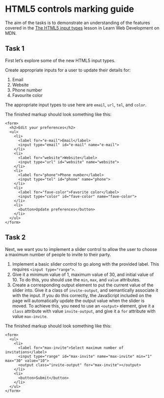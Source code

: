 HTML5 controls marking guide
============================

The aim of the tasks is to demonstrate an understanding of the features covered in the [The HTML5 input types](https://wiki.developer.mozilla.org/en-US/docs/Learn/Forms/HTML5_input_types) lesson in Learn Web Development on MDN.

Task 1
------

First let’s explore some of the new HTML5 input types.

Create appropriate inputs for a user to update their details for:

1.  Email
2.  Website
3.  Phone number
4.  Favourite color

The appropriate input types to use here are `email`, `url`, `tel`, and `color`.

The finished markup should look something like this:

    <form>
      <h2>Edit your preferences</h2>
      <ul>
        <li>
          <label for="e-mail">Email</label>
          <input type="email" id="e-mail" name="e-mail">
        </li>
        <li>
          <label for="website">Website</label>
          <input type="url" id="website" name="website">
        </li>
        <li>
          <label for="phone">Phone number</label>
          <input type="tel" id="phone" name="phone">
        </li>
        <li>
          <label for="fave-color">Favorite color</label>
          <input type="color" id="fave-color" name="fave-color">
        </li>
        <li>
          <button>Update preferences</button>
        </li>
      </ul>
    </form>

Task 2
------

Next, we want you to implement a slider control to allow the user to choose a maximum number of people to invite to their party.

1.  Implement a basic slider control to go along with the provided label. This requires `<input type="range">`.
2.  Give it a minimum value of 1, maximum value of 30, and initial value of 10. To do this, you should use the `min`, `max`, and `value` attributes.
3.  Create a corresponding output element to put the current value of the slider into. Give it a class of `invite-output`, and semantically associate it with the input. If you do this correctly, the JavaScript included on the page will automatically update the output value when the slider is moved. To achieve this, you need to use an `<output>` element, give it a `class` attribute with value `invite-output`, and give it a `for` attribute with value `max-invite`.

The finished markup should look something like this:

    <form>
      <ul>
        <li>
          <label for="max-invite">Select maximum number of invitations</label>
          <input type="range" id="max-invite" name="max-invite" min="1" max="30" value="10">
          <output class="invite-output" for="max-invite"></output>
        </li>
        <li>
          <button>Submit</button>
        </li>
      </ul>
    </form>
